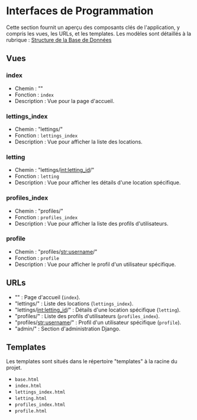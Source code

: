 # Interfaces de Programmation

Cette section fournit un aperçu des composants clés de l'application, y compris les vues, les URLs, et les templates.
Les modèles sont détaillés à la rubrique : [Structure de la Base de Données](StructureBaseDeDonnees.md)

## Vues

### index

- Chemin : ""
- Fonction : `index`
- Description : Vue pour la page d'accueil.

### lettings_index

- Chemin : "lettings/"
- Fonction : `lettings_index`
- Description : Vue pour afficher la liste des locations.

### letting

- Chemin : "lettings/<int:letting_id>/"
- Fonction : `letting`
- Description : Vue pour afficher les détails d'une location spécifique.

### profiles_index

- Chemin : "profiles/"
- Fonction : `profiles_index`
- Description : Vue pour afficher la liste des profils d'utilisateurs.

### profile

- Chemin : "profiles/<str:username>/"
- Fonction : `profile`
- Description : Vue pour afficher le profil d'un utilisateur spécifique.

## URLs

- "" : Page d'accueil (`index`).
- "lettings/" : Liste des locations (`lettings_index`).
- "lettings/<int:letting_id>/" : Détails d'une location spécifique (`letting`).
- "profiles/" : Liste des profils d'utilisateurs (`profiles_index`).
- "profiles/<str:username>/" : Profil d'un utilisateur spécifique (`profile`).
- "admin/" : Section d'administration Django.

## Templates

Les templates sont situés dans le répertoire "templates" à la racine du projet.

- `base.html`
- `index.html`
- `lettings_index.html`
- `letting.html`
- `profiles_index.html`
- `profile.html`
